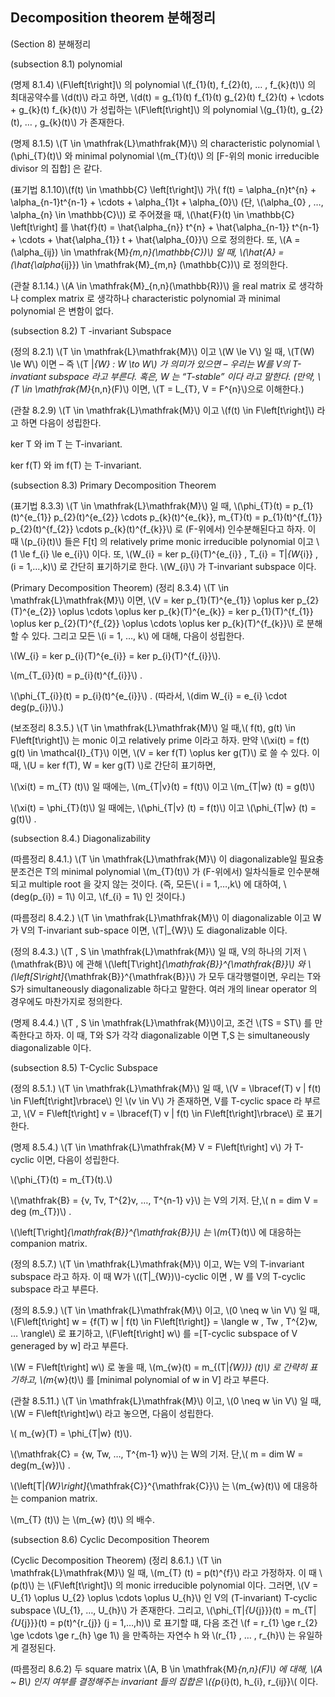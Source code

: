 Decomposition theorem 분해정리
---
(Section 8) 분해정리

(subsection 8.1) polynomial

(명제 8.1.4) \\(F\left[t\right]\\) 의 polynomial \\(f_{1}(t), f_{2}(t), … , f_{k}(t)\\) 의 최대공약수를 \\(d(t)\\) 라고 하면, \\(d(t) = g_{1}(t) f_{1}(t) g_{2}(t) f_{2}(t) + \cdots + g_{k}(t) f_{k}(t)\\) 가 성립하는 \\(F\left[t\right]\\) 의 polynomial \\(g_{1}(t), g_{2}(t), … , g_{k}(t)\\) 가 존재한다.

(명제 8.1.5) \\(T \in \mathfrak{L}\mathfrak{M}\\) 의 characteristic polynomial \\(\phi_{T}(t)\\) 와 minimal polynomial \\(m_{T}(t)\\) 의 [F-위의 monic irreducible divisor 의 집합] 은 같다.

(표기법 8.1.10)\\(f(t) \in \mathbb{C} \left[t\right]\\) 가\\( f(t) = \alpha_{n}t^{n} + \alpha_{n-1}t^{n-1} + \cdots + \alpha_{1}t + \alpha_{0}\\) (단, \\(\alpha_{0} , …, \alpha_{n} \in \mathbb{C}\\)) 로 주어졌을 때, \\(\hat{F}(t) \in \mathbb{C} \left[t\right] 를 \hat{f}(t) = \hat{\alpha_{n}} t^{n} + \hat{\alpha_{n-1}} t^{n-1} + \cdots + \hat{\alpha_{1}} t + \hat{\alpha_{0}}\\) 으로 정의한다. 또, \\(A = (\alpha_{ij}) \in \mathfrak{M}_{m,n}(\mathbb{C})\\) 일 때, \\(\hat{A} = (\hat{\alpha_{ij}}) \in \mathfrak{M}_{m,n} (\mathbb{C})\\) 로 정의한다.

(관찰 8.1.14.) \\(A \in \mathfrak{M}_{n,n}(\mathbb{R})\\) 을 real matrix 로 생각하나 complex matrix 로 생각하나 characteristic polynomial 과 minimal polynomial 은 변함이 없다.

(subsection 8.2) T -invariant Subspace

(정의 8.2.1) \\(T \in \mathfrak{L}\mathfrak{M}\\) 이고 \\(W \le V\\) 일 때, \\(T(W) \le W\\) 이면 – 즉  \\(T |_{W} : W \to W\\) 가 의미가 있으면 – 우리는 W를 V의 T-invatiant subspace 라고 부른다. 혹은, W 는 “T-stable” 이다 라고 말한다. (만약, \\(T \in \mathfrak{M}_{n,n}(F)\\) 이면, \\(T = L_{T}, V = F^{n}\\)으로 이해한다.)

(관찰 8.2.9) \\(T \in \mathfrak{L}\mathfrak{M}\\) 이고 \\(f(t) \in F\left[t\right]\\) 라고 하면 다음이 성립한다.

ker T 와 im T 는 T-invariant.

ker f(T) 와 im f(T) 는 T-invariant.

(subsection 8.3) Primary Decomposition Theorem

(표기법 8.3.3) \\(T \in \mathfrak{L}\mathfrak{M}\\) 일 때, \\(\phi_{T}(t) = p_{1}(t)^{e_{1}} p_{2}(t)^{e_{2}} \cdots p_{k}(t)^{e_{k}}, m_{T}(t) = p_{1}(t)^{f_{1}} p_{2}(t)^{f_{2}} \cdots p_{k}(t)^{f_{k}}\\) 로 (F-위에서) 인수분해된다고 하자. 이 때 \\(p_{i}(t)\\) 들은 F[t] 의 relatively prime monic irreducible polynomial 이고 \\(1 \le f_{i} \le e_{i}\\) 이다. 또, \\(W_{i} = ker p_{i}(T)^{e_{i}} , T_{i} = T|_{W_{i}} , (i = 1,…,k)\\) 로 간단히 표기하기로 한다. \\(W_{i}\\) 가 T-invariant subspace 이다.

(Primary Decomposition Theorem) (정리 8.3.4) \\(T \in \mathfrak{L}\mathfrak{M}\\) 이면, \\(V = ker p_{1}(T)^{e_{1}} \oplus ker p_{2} (T)^{e_{2}} \oplus \cdots \oplus ker p_{k}(T)^{e_{k}} = ker p_{1}(T)^{f_{1}} \oplus ker p_{2}(T)^{f_{2}} \oplus \cdots \oplus ker p_{k}(T)^{f_{k}}\\) 로 분해할 수 있다. 그리고 모든 \\(i = 1, …, k\\) 에 대해, 다음이 성립한다.

 \\(W_{i} = ker p_{i}(T)^{e_{i}} = ker p_{i}(T)^{f_{i}}\\).

\\(m_{T_{i}}(t) = p_{i}(t)^{f_{i}}\\) .

\\(\phi_{T_{i}}(t) = p_{i}(t)^{e_{i}}\\) . (따라서, \\(dim W_{i} = e_{i} \cdot deg(p_{i})\\).) 

(보조정리 8.3.5.) \\(T \in \mathfrak{L}\mathfrak{M}\\) 일 때,\\( f(t), g(t) \in F\left[t\right]\\) 는 monic 이고 relatively prime 이라고 하자. 만약 \\(\xi(t) = f(t) g(t) \in \mathcal{I}_{T}\\) 이면, \\(V = ker f(T) \oplus ker g(T)\\) 로 쓸 수 있다. 이때, \\(U = ker f(T), W = ker g(T) \\)로 간단히 표기하면,

\\(\xi(t) = m_{T} (t)\\) 일 때에는, \\(m_{T|v}(t) = f(t)\\) 이고 \\(m_{T|w} (t) = g(t)\\)

\\(\xi(t) = \phi_{T}(t)\\) 일 때에는, \\(\phi_{T|v} (t) = f(t)\\) 이고 \\(\phi_{T|w} (t) = g(t)\\) .

(subsection 8.4.) Diagonalizability

(따름정리 8.4.1.) \\(T \in \mathfrak{L}\mathfrak{M}\\) 이 diagonalizable일 필요충분조건은 T의 minimal polynomial \\(m_{T}(t)\\) 가 (F-위에서) 일차식들로 인수분해되고 multiple root 을 갖지 않는 것이다. (즉, 모든\\( i = 1,…,k\\) 에 대하여, \\(deg(p_{i}) = 1\\) 이고, \\(f_{i} = 1\\) 인 것이다.)

(따름정리 8.4.2.) \\(T \in \mathfrak{L}\mathfrak{M}\\) 이 diagonalizable 이고 W가 V의 T-invariant sub-space 이면, \\(T|_{W}\\) 도 diagonalizable 이다.

(정의 8.4.3.) \\(T , S \in \mathfrak{L}\mathfrak{M}\\) 일 때, V의 하나의 기저 \\(\mathfrak{B}\\) 에 관해 \\(\left[T\right]_{\mathfrak{B}}^{\mathfrak{B}}\\) 와 \\(\left[S\right]_{\mathfrak{B}}^{\mathfrak{B}}\\) 가 모두 대각행렬이면, 우리는 T와 S가 simultaneously diagonalizable 하다고 말한다. 여러 개의 linear operator 의 경우에도 마찬가지로 정의한다.

(명제 8.4.4.) \\(T , S \in \mathfrak{L}\mathfrak{M}\\)이고, 조건 \\(TS = ST\\) 를 만족한다고 하자. 이 때, T와 S가 각각 diagonalizable 이면 T,S 는 simultaneously diagonalizable 이다.

(subsection 8.5) T-Cyclic Subspace

(정의 8.5.1.) \\(T \in \mathfrak{L}\mathfrak{M}\\) 일 때, \\(V = \lbracef(T) v | f(t) \in F\left[t\right]\rbrace\\) 인 \\(v \in V\\) 가 존재하면, V를 T-cyclic space 라 부르고, \\(V = F\left[t\right] v = \lbracef(T) v | f(t) \in F\left[t\right]\rbrace\\) 로 표기한다.

(명제 8.5.4.) \\(T \in \mathfrak{L}\mathfrak{M} V = F\left[t\right] v\\) 가 T-cyclic 이면, 다음이 성립한다. 

\\(\phi_{T}(t) = m_{T}(t).\\)

\\(\mathfrak{B} = {v, Tv, T^{2}v, …, T^{n-1} v}\\) 는 V의 기저. 단,\\( n = dim V = deg (m_{T})\\) . 

\\(\left[T\right]_{\mathfrak{B}}^{\mathfrak{B}}\\) 는 \\(m_{T}(t)\\) 에 대응하는 companion matrix.

(정의 8.5.7.) \\(T \in \mathfrak{L}\mathfrak{M}\\) 이고, W는 V의 T-invariant subspace 라고 하자. 이 때 W가 \\((T|_{W})\\)-cyclic 이면 , W 를 V의 T-cyclic subspace 라고 부른다.

(정의 8.5.9.) \\(T \in \mathfrak{L}\mathfrak{M}\\) 이고, \\(0 \neq w \in V\\) 일 때, \\(F\left[t\right] w = {f(T) w | f(t) \in F\left[t\right]} = \langle w , Tw , T^{2}w, … \rangle\\) 로 표기하고, \\(F\left[t\right] w\\) 를 =[T-cyclic subspace of V generaged by w] 라고 부른다. 

\\(W = F\left[t\right] w\\) 로 놓을 때, \\(m_{w}(t) = m_{(T|_{W})} (t)\\) 로 간략히 표기하고, \\(m_{w}(t)\\) 를 [minimal polynomial of w in V] 라고 부른다.

(관찰 8.5.11.) \\(T \in \mathfrak{L}\mathfrak{M}\\) 이고, \\(0 \neq w \in V\\) 일 때, \\(W = F\left[t\right]w\\) 라고 놓으면, 다음이 성립한다.

\\( m_{w}(T) = \phi_{T|w} (t)\\).

\\(\mathfrak{C} = {w, Tw, …, T^{m-1} w}\\) 는 W의 기저. 단,\\( m = dim W = deg(m_{w})\\) .

\\(\left[T|_{W}\right]_{\mathfrak{C}}^{\mathfrak{C}}\\) 는 \\(m_{w}(t)\\) 에 대응하는 companion matrix.

\\(m_{T} (t)\\) 는 \\(m_{w} (t)\\) 의 배수.

(subsection 8.6) Cyclic Decomposition Theorem

(Cyclic Decomposition Theorem) (정리 8.6.1.) \\(T \in \mathfrak{L}\mathfrak{M}\\) 일 때, \\(m_{T} (t) = p(t)^{f}\\) 라고 가정하자. 이 때 \\(p(t)\\) 는 \\(F\left[t\right]\\) 의 monic irreducible polynomial 이다. 그러면, \\(V = U_{1} \oplus U_{2} \oplus \cdots \oplus U_{h}\\) 인 V의 (T-invariant) T-cyclic subspace \\(U_{1}, …, U_{h}\\) 가 존재한다. 그리고, \\(\phi_{T|_{U_{j}}}(t) = m_{T|_{U_{j}}}(t) = p(t)^{r_{j}} (j = 1,…,h)\\) 로 표기할 떄, 다음 조건 \\(f = r_{1} \ge r_{2} \ge \cdots \ge r_{h} \ge 1\\) 을 만족하는 자연수 h 와 \\(r_{1} , … , r_{h}\\) 는 유일하게 결정된다.

(따름정리 8.6.2) 두 square matrix \\(A, B \in \mathfrak{M}_{n,n}(F)\\) 에 대해, \\(A ~ B\\) 인지 여부를 결정해주는 invariant 들의 집합은 \\({p_{i}(t), h_{i}, r_{ij}}\\( 이다.

